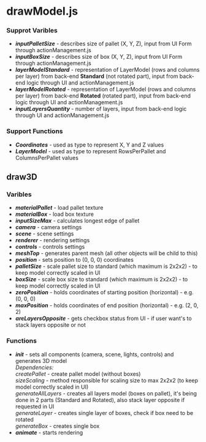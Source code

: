 # drawModel.js

### Supprot Varibles
* **_inputPalletSize_** - describes size of pallet (X, Y, Z), input from UI Form through actionManagement.js
* **_inputBoxSize_** - describes size of box (X, Y, Z), input from UI Form through actionManagement.js
* **_layerModelStandard_** - representation of LayerModel (rows and columns per layer) from back-end **Standard** (not rotated part), input from back-end logic through UI and actionManagement.js
* **_layerModelRotated_** - representation of LayerModel (rows and columns per layer) from back-end **Rotated** (rotated part), input from back-end logic through UI and actionManagement.js
* **_inputLayersQuantity_** - number of layers, input from back-end logic through UI and actionManagement.js

### Support Functions
* **_Coordinates_** - used as type to represent X, Y and Z values
* **_LayerModel_** - used as type to represent RowsPerPallet and ColumnsPerPallet values

## draw3D

### Varibles
* **_materialPallet_** - load pallet texture
* **_materialBox_** - load box texture
* **_inputSizeMax_** - calculates longest edge of pallet
* **_camera_** - camera settings
* **_scene_** - scene settings
* **_renderer_** - rendering settings
* **_controls_** - controls settings
* **_meshTop_** - generates parent mesh (all other objects will be child to this)
* **_position_** - sets position to (0, 0, 0) coordinates
* **_palletSize_** - scale pallet size to standard (which maximum is 2x2x2) - to keep model correctly scaled in UI
* **_boxSize_** - scale box size to standard (which maximum is 2x2x2) - to keep model correctly scaled in UI
* **_zeroPosition_** - holds coordinates of starting position (horizontal) - e.g. (0, 0, 0)
* **_maxPosition_** - holds coordinates of end position (horizontal) - e.g. (2, 0, 2)
* **_areLayersOpposite_** - gets checkbox status from UI - if user want's to stack layers opposite or not

### Functions
* **_init_** - sets all components (camera, scene, lights, controls) and generates 3D model  
_Dependencies:_  
    _createPallet_ - create pallet model (without boxes)  
    _sizeScaling_ - method responsible for scaling size to max 2x2x2 (to keep model correctly scaled in UI)  
    _generateAllLayers_ - creates all layers model (boxes on pallet), it's being done in 2 parts (Standard and Rotated), also stack layer opposite if requested in UI   
    _generateLayer_ - creates single layer of boxes, check if box need to be rotated  
    _generateBox_ - creates single box  
* **_animate_** - starts rendering

